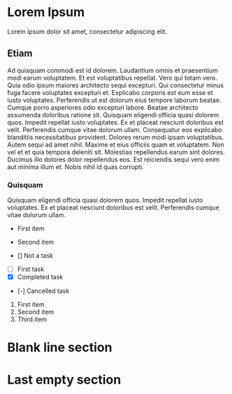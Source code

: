# Lorem Ipsum

Lorem ipsum dolor sit amet, consectetur adipiscing elit.

## Etiam

Ad quisquam commodi est id dolorem. Laudantium omnis et praesentium modi earum voluptatem. Et est voluptatibus repellat. Vero qui totam vero. Quia odio ipsum maiores architecto sequi excepturi. Qui consectetur minus fuga facere voluptates excepturi et.
Explicabo corporis est eum esse et iusto voluptates. Perferendis ut est dolorum eius tempore laborum beatae. Cumque porro asperiores odio excepturi labore. Beatae architecto assumenda doloribus ratione sit. Quisquam eligendi officia quasi dolorem quos.
Impedit repellat iusto voluptates. Ex et placeat nesciunt doloribus est velit. Perferendis cumque vitae dolorum ullam.
Consequatur eos explicabo blanditiis necessitatibus provident. Dolores rerum modi ipsam voluptatibus. Autem sequi ad amet nihil. Maxime et eius officiis quam et voluptatem. Non vel et et quia tempora deleniti sit. Molestias repellendus earum sint dolores.
Ducimus illo dolores dolor repellendus eos. Est reiciendis sequi vero enim aut minima illum et. Nobis nihil id quas corrupti.

### Quisquam

Quisquam eligendi officia quasi dolorem quos. Impedit repellat iusto voluptates. Ex et placeat nesciunt doloribus est velit. Perferendis cumque vitae dolorum ullam.

- First item
- Second item

- [] Not a task
- [ ] First task
- [x] Completed task
- [-] Cancelled task

1. First item
2. Second item
3. Third item

# Blank line section

# Last empty section
